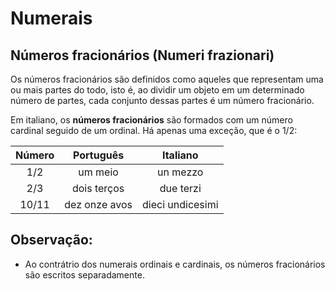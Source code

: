 # Numerais

## Números fracionários (Numeri frazionari)

Os números fracionários são definidos como aqueles que representam uma ou mais partes do todo, isto é, ao dividir um objeto em um determinado número de partes, cada conjunto dessas partes é um número fracionário.

Em italiano, os **números fracionários** são formados com um número cardinal seguido de um ordinal. Há apenas uma exceção, que é o 1/2:

Número   | Português      | Italiano
:------: | :------------: | :--------:
1/2      | um meio        | un mezzo
2/3      | dois terços    | due terzi
10/11    | dez onze avos  | dieci undicesimi
 
## Observação:
* Ao contrátrio dos numerais ordinais e cardinais, os números fracionários são escritos separadamente.
